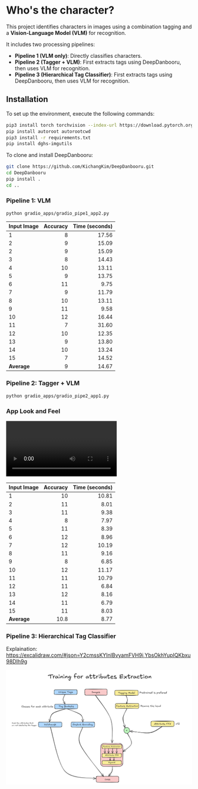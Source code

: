 # Who's the character?

This project identifies characters in images using a combination tagging and a **Vision-Language Model (VLM)** for recognition.

It includes two processing pipelines:
- **Pipeline 1 (VLM only)**: Directly classifies characters.
- **Pipeline 2 (Tagger + VLM)**: First extracts tags using DeepDanbooru, then uses VLM for recognition.
- **Pipeline 3 (Hierarchical Tag Classifier)**: First extracts tags using DeepDanbooru, then uses VLM for recognition.

## Installation

To set up the environment, execute the following commands:

```bash
pip3 install torch torchvision --index-url https://download.pytorch.org/whl/cu118
pip install autoroot autorootcwd
pip3 install -r requirements.txt
pip install dghs-imgutils
```

To clone and install DeepDanbooru:

```bash
git clone https://github.com/KichangKim/DeepDanbooru.git
cd DeepDanbooru
pip install .
cd ..
```

### Pipeline 1: VLM

```bash
python gradio_apps/gradio_pipe1_app2.py
```

| Input Image | Accuracy | Time (seconds) |
|:------------|---------:|---------------:|
| 1           |        8 |         17.56  |
| 2           |        9 |         15.09  |
| 2           |        9 |         15.09  |
| 3           |        8 |         14.43  |
| 4           |       10 |         13.11  |
| 5           |        9 |         13.75  |
| 6           |       11 |          9.75  |
| 7           |        9 |         11.79  |
| 8           |       10 |         13.11  |
| 9           |       11 |          9.58  |
| 10          |       12 |         16.44  |
| 11          |        7 |         31.60  |
| 12          |       10 |         12.35  |
| 13          |        9 |         13.80  |
| 14          |       10 |         13.24  |
| 15          |        7 |         14.52  |
| **Average** |        9 |         14.67  |

### Pipeline 2: Tagger + VLM

```bash
python gradio_apps/gradio_pipe2_app1.py
```
### App Look and Feel
<video controls>
  <source src="asset/app_screen.mp4" type="video/mp4">
  Your browser does not support the video tag.
</video>


| Input Image | Accuracy | Time (seconds) |
|:------------|---------:|---------------:|
| 1           |       10 |         10.81  |
| 2           |       11 |          8.01  |
| 3           |       11 |          9.38  |
| 4           |        8 |          7.97  |
| 5           |       11 |          8.39  |
| 6           |       12 |          8.96  |
| 7           |       12 |         10.19  |
| 8           |       11 |          9.16  |
| 9           |        8 |          6.85  |
| 10          |       12 |         11.17  |
| 11          |       11 |         10.79  |
| 12          |       11 |          6.84  |
| 13          |       12 |          8.16  |
| 14          |       11 |          6.79  |
| 15          |       11 |          8.03  |
| **Average** |     10.8 |          8.77  |

### Pipeline 3: Hierarchical Tag Classifier

Explaination: https://excalidraw.com/#json=Y2cmssKYInlBvyamFVH9i,YbsOkhYupIQKbxu98DIh9g

<img src="asset/image.png" alt="App Screenshot" style="display:block; margin:0 auto;">
